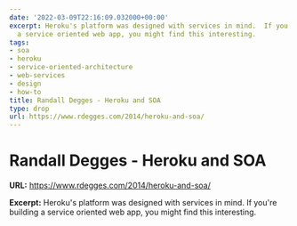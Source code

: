 ```yaml
---
date: '2022-03-09T22:16:09.032000+00:00'
excerpt: Heroku's platform was designed with services in mind.  If you're building
  a service oriented web app, you might find this interesting.
tags:
- soa
- heroku
- service-oriented-architecture
- web-services
- design
- how-to
title: Randall Degges - Heroku and SOA
type: drop
url: https://www.rdegges.com/2014/heroku-and-soa/
---
```


# Randall Degges - Heroku and SOA

**URL:** https://www.rdegges.com/2014/heroku-and-soa/

**Excerpt:** Heroku's platform was designed with services in mind.  If you're building a service oriented web app, you might find this interesting.
